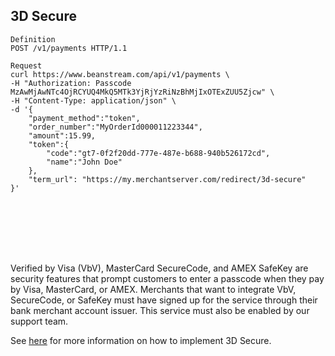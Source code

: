 ## 3D Secure

```shell
Definition
POST /v1/payments HTTP/1.1

Request
curl https://www.beanstream.com/api/v1/payments \
-H "Authorization: Passcode MzAwMjAwNTc4OjRCYUQ4MkQ5MTk3YjRjYzRiNzBhMjIxOTExZUU5Zjcw" \
-H "Content-Type: application/json" \
-d '{
    "payment_method":"token",
    "order_number":"MyOrderId000011223344",
    "amount":15.99,
    "token":{
        "code":"gt7-0f2f20dd-777e-487e-b688-940b526172cd",
        "name":"John Doe"
    },
    "term_url": "https://my.merchantserver.com/redirect/3d-secure"
}'
```

```python

```

```csharp

```

```java

```

```ruby

```

```php

```

```javascript

```

```go

```

Verified by Visa (VbV), MasterCard SecureCode, and AMEX SafeKey are security features that prompt customers to enter a passcode when they pay by Visa, MasterCard, or AMEX. Merchants that want to integrate VbV, SecureCode, or SafeKey must have signed up for the service through their bank merchant account issuer. This service must also be enabled by our support team.

[//]: # (Use one of these two options to implement 3D Secure:)

[//]: # (* Use our API based 2-Step process.)
[//]: # (* Or use your own authentication process and pass the secure token data to our API.)

See [here](/docs/guides/3D_Secure) for more information on how to implement 3D Secure.

